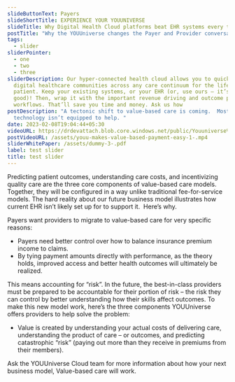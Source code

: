 ```yaml
---
slideButtonText: Payers
slideShortTitle: EXPERIENCE YOUR YOUUNIVERSE
slideTitle: Why Digital Health Cloud platforms beat EHR systems every time
postTitle: "Why the YOUUniverse changes the Payer and Provider conversation "
tags:
  - slider
sliderPointer:
  - one
  - two
  - three
sliderDescription: Our hyper-connected health cloud allows you to quickly build
  digital healthcare communities across any care continuum for the life of the
  patient. Keep your existing systems, or your EHR (or, use ours – it’s really
  good)! Then, wrap it with the important revenue driving and outcome producing
  workflows. That’ll save you time and money. Ask us how
postDescription: "A tectonic shift to value-based care is coming.  Most EHR
  technology isn’t equipped to help. "
date: 2023-02-08T19:04:44+05:30
videoURL: https://drdevattach.blob.core.windows.net/public/Youuniverse%20Health%20Cloud.mp4
postVideoURL: /assets/youu-makes-value-based-payment-easy-1-.mp4
sliderWhitePaper: /assets/dummy-3-.pdf
label: test slider
title: test slider
---
```



Predicting patient outcomes, understanding care costs, and incentivizing quality care are the three core components of value-based care models. Together, they will be configured in a way unlike traditional fee-for-service models. The hard reality about our future business model illustrates how current EHR isn’t likely set up for to support it.  Here’s why.

Payers want providers to migrate to value-based care for very specific reasons:

* Payers need better control over how to balance insurance premium income to claims.  
* By tying payment amounts directly with performance, as the theory holds, improved access and better health outcomes will ultimately be realized.

This means accounting for “risk”. In the future, the best-in-class providers must be prepared to be accountable for their portion of risk – the risk they can control by better understanding how their skills affect outcomes. To make this new model work, here’s the three components YOUUniverse offers providers to help solve the problem:

* Value is created by understanding your actual costs of delivering care, understanding the product of care – or outcomes, and predicting catastrophic “risk” (paying out more than they receive in premiums from their members). 

Ask the YOUUniverse Cloud team for more information about how your next business model, Value-based care will work.